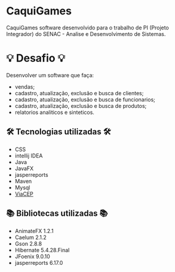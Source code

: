 # CaquiGames
 CaquiGames software desenvolvido para o trabalho de PI (Projeto Integrador) do SENAC - Analise e Desenvolvimento de Sistemas.
 
# :bulb: Desafio :bulb:
Desenvolver um software que faça:
 * vendas;
 * cadastro, atualização, exclusão e busca de clientes;
 * cadastro, atualização, exclusão e busca de funcionarios;
 * cadastro, atualização, exclusão e busca de produtos;
 * relatorios analiticos e sinteticos.

## :hammer_and_wrench: Tecnologias utilizadas :hammer_and_wrench:

* CSS
* intellij IDEA
* Java
* JavaFX
* jasperreports
* Maven
* Mysql
* [ViaCEP](https://viacep.com.br/)

## :books: Bibliotecas utilizadas :books:

* AnimateFX 1.2.1
* Caelum 2.1.2
* Gson 2.8.8
* Hibernate 5.4.28.Final
* JFoenix 9.0.10
* jasperreports 6.17.0
